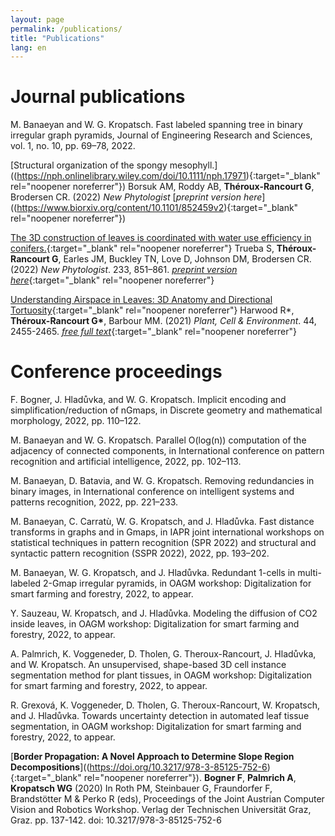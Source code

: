 ```yaml
---
layout: page
permalink: /publications/
title: "Publications"
lang: en
---
```



# Journal publications

M. Banaeyan and W. G. Kropatsch. Fast labeled spanning tree in binary irregular graph pyramids, Journal of Engineering Research and Sciences, vol. 1, no. 10, pp. 69–78, 2022.

[Structural organization of the spongy mesophyll.]((https://nph.onlinelibrary.wiley.com/doi/10.1111/nph.17971){:target="_blank"  rel="noopener noreferrer"}) Borsuk AM, Roddy AB, **Théroux-Rancourt G**, Brodersen CR. (2022) *New Phytologist* [*preprint version here*]((https://www.biorxiv.org/content/10.1101/852459v2){:target="_blank"  rel="noopener noreferrer"})

[The 3D construction of leaves is coordinated with water use efficiency in conifers.](https://doi.org/10.1111/nph.17772){:target="_blank"  rel="noopener noreferrer"} Trueba S, **Théroux-Rancourt G**, Earles JM, Buckley TN, Love D, Johnson DM, Brodersen CR. (2022) *New Phytologist*. 233, 851–861. [*preprint version here*](https://www.biorxiv.org/content/10.1101/2021.04.23.441113v1){:target="_blank"  rel="noopener noreferrer"}

[Understanding Airspace in Leaves: 3D Anatomy and Directional Tortuosity](https://onlinelibrary.wiley.com/doi/10.1111/pce.14079){:target="_blank"  rel="noopener noreferrer"} Harwood R\*, **Théroux-Rancourt G\***, Barbour MM. (2021) *Plant, Cell & Environment*. 44, 2455-2465. [*free full text*](https://onlinelibrary.wiley.com/share/author/DPQAQKKG2MNRS5KQEUAP?target=10.1111/pce.14079){:target="_blank"  rel="noopener noreferrer"}

# Conference proceedings

F. Bogner, J. Hladůvka, and W. G. Kropatsch. Implicit encoding and simplification/reduction of nGmaps, in Discrete geometry and mathematical morphology, 2022, pp. 110–122.

M. Banaeyan and W. G. Kropatsch. Parallel O(log(n)) computation of the adjacency of connected components, in International conference on pattern recognition and artificial intelligence, 2022, pp. 102–113.

M. Banaeyan, D. Batavia, and W. G. Kropatsch. Removing redundancies in binary images, in International conference on intelligent systems and patterns recognition, 2022, pp. 221–233.

M. Banaeyan, C. Carratù, W. G. Kropatsch, and J. Hladůvka. Fast distance transforms in graphs and in Gmaps, in IAPR joint international workshops on statistical techniques in pattern recognition (SPR 2022) and structural and syntactic pattern recognition (SSPR 2022), 2022, pp. 193–202.

M. Banaeyan, W. G. Kropatsch, and J. Hladůvka. Redundant 1-cells in multi-labeled 2-Gmap irregular pyramids, in OAGM workshop: Digitalization for smart farming and forestry, 2022, to appear.

Y. Sauzeau, W. Kropatsch, and J. Hladůvka. Modeling the diffusion of CO2 inside leaves, in OAGM workshop: Digitalization for smart farming and forestry, 2022, to appear.

A. Palmrich, K. Voggeneder, D. Tholen, G. Theroux-Rancourt, J. Hladůvka, and W. Kropatsch. An unsupervised, shape-based 3D cell instance segmentation method for plant tissues, in OAGM workshop: Digitalization for smart farming and forestry, 2022, to appear.

R. Grexová, K. Voggeneder, D. Tholen, G. Theroux-Rancourt, W. Kropatsch, and J. Hladůvka. Towards uncertainty detection in automated leaf tissue segmentation, in OAGM workshop: Digitalization for smart farming and forestry, 2022, to appear.

[__Border Propagation: A Novel Approach to Determine Slope Region Decompositions__]((https://doi.org/10.3217/978-3-85125-752-6){:target="_blank"  rel="noopener noreferrer"}). **Bogner F**, **Palmrich A**, **Kropatsch WG** (2020) In Roth PM, Steinbauer G, Fraundorfer F, Brandstötter M & Perko R (eds), Proceedings of the Joint Austrian Computer Vision and Robotics Workshop. Verlag der Technischen Universität Graz, Graz. pp. 137-142. doi: 10.3217/978-3-85125-752-6

